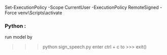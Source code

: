 <!-- run files via :  -->
Set-ExecutionPolicy -Scope CurrentUser -ExecutionPolicy RemoteSigned -Force
venv\Scripts\activate

### Python : 
run model by 
 >>> python sign_speech.py
enter ctrl + c to >>> exit()
